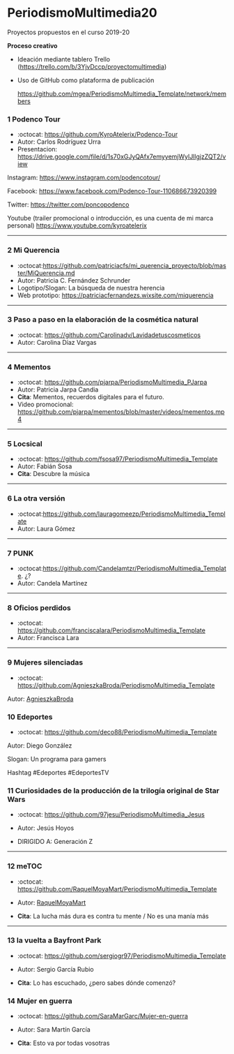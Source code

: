 # PeriodismoMultimedia20

Proyectos propuestos en el curso 2019-20 



**Proceso creativo**

- Ideación mediante tablero Trello (https://trello.com/b/3YjvDccp/proyectomultimedia) 

- Uso de GitHub como plataforma de publicación

  https://github.com/mgea/PeriodismoMultimedia_Template/network/members




### 1 Podenco Tour 

* :octocat: https://github.com/KyroAtelerix/Podenco-Tour
* Autor: Carlos Rodríguez Urra
* Presentacion: https://drive.google.com/file/d/1s70xGJyQAfx7emyyemjWylJllgjzZQT2/view

Instagram: https://www.instagram.com/podencotour/

Facebook: https://www.facebook.com/Podenco-Tour-110686673920399

Twitter: https://twitter.com/poncopodenco

Youtube (trailer promocional o introducción, es una cuenta de mi marca personal) https://www.youtube.com/kyroatelerix



---

### 2 Mi Querencia 

* :octocat:https://github.com/patriciacfs/mi_querencia_proyecto/blob/master/MiQuerencia.md
* Autor: Patricia C. Fernández Schrunder
* Logotipo/Slogan: La búsqueda de nuestra herencia
* Web prototipo: https://patriciacfernandezs.wixsite.com/miquerencia


-----


### 3 Paso a paso en la elaboración de la cosmética natural

* :octocat: https://github.com/Carolinadv/Lavidadetuscosmeticos
* Autor: Carolina Díaz Vargas



---

### 4 Mementos

* :octocat: https://github.com/pjarpa/PeriodismoMultimedia_PJarpa
* Autor: Patricia Jarpa Candia
* **Cita**: Mementos, recuerdos digitales para el futuro.
* Video promocional: https://github.com/pjarpa/mementos/blob/master/videos/mementos.mp4



---


### 5 Locsical

* :octocat: https://github.com/fsosa97/PeriodismoMultimedia_Template
* Autor: Fabián Sosa
* **Cita**: Descubre la música

---


### 6 La otra versión

* :octocat:https://github.com/lauragomeezp/PeriodismoMultimedia_Template
* Autor: Laura Gómez 

---


### 7 PUNK

* :octocat:https://github.com/Candelamtzr/PeriodismoMultimedia_Template.  ¿?
* Autor: Candela Martínez


---


### 8 Oficios perdidos

* :octocat: https://github.com/franciscalara/PeriodismoMultimedia_Template
* Autor: Francisca Lara 


---


### 9 Mujeres silenciadas

* :octocat: https://github.com/AgnieszkaBroda/PeriodismoMultimedia_Template

Autor: [AgnieszkaBroda](https://github.com/AgnieszkaBroda)



### 10 Edeportes

* :octocat: https://github.com/deco88/PeriodismoMultimedia_Template

Autor: Diego González 

Slogan: Un programa para gamers

Hashtag #Edeportes #EdeportesTV



### 11 Curiosidades de la producción de la trilogía original de Star Wars


*   :octocat: https://github.com/97jesu/PeriodismoMultimedia_Jesus

*   Autor: Jesús Hoyos

*   DIRIGIDO A: Generación Z



---


### 12 meTOC

* :octocat: https://github.com/RaquelMoyaMart/PeriodismoMultimedia_Template

* Autor: [RaquelMoyaMart](https://github.com/RaquelMoyaMart) 

* **Cita**: La lucha más dura es contra tu mente / No es una manía más



-----



### 13  la vuelta a Bayfront Park

* :octocat: https://github.com/sergiogr97/PeriodismoMultimedia_Template

* Autor: Sergio García Rubio

* **Cita**: Lo has escuchado, ¿pero sabes dónde comenzó?



### 14  Mujer en guerra

* :octocat: https://github.com/SaraMarGarc/Mujer-en-guerra

* Autor: Sara Martín García

* **Cita**: Esto va por todas vosotras




